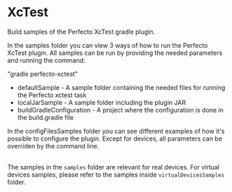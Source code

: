 # XcTest

Build samples of the Perfecto XcTest gradle plugin.

In the samples folder you can view 3 ways of how to run the Perfecto XcTest plugin.
All samples can be run by providing the needed parameters and running the command:

"gradle perfecto-xctest" 

<ul>
  <li>
    defaultSample - A sample folder containing the needed files for running the Perfecto xctest task
  </li>
  <li>
    localJarSample - A sample folder including the plugin JAR
  </li>
  <li>
    buildGradleConfiguration - A project where the configuration is done in the build.gradle file
  </li>
</ul>
In the configFilesSamples folder you can see different examples of how it's possible to configure the plugin. Except for devices, all parameters can be overriden by the command line.

<br />The samples in the ```samples``` folder are relevant for real devices. For virtual devices
samples, please refer to the samples inside ```virtualDevicesSamples``` folder.  